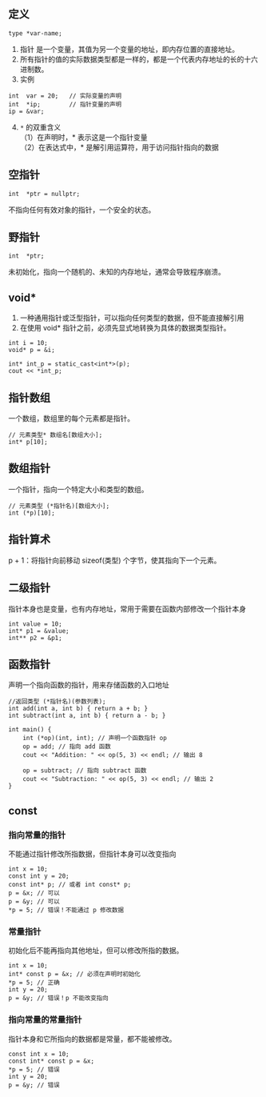 ## 定义
```
type *var-name;
```
1. 指针 是一个变量，其值为另一个变量的地址，即内存位置的直接地址。
2. 所有指针的值的实际数据类型都是一样的，都是一个代表内存地址的长的十六进制数。
3. 实例
```
int  var = 20;   // 实际变量的声明
int  *ip;        // 指针变量的声明
ip = &var; 
```
4. `*` 的双重含义\
（1）在声明时，* 表示这是一个指针变量\
（2）在表达式中，* 是解引用运算符，用于访问指针指向的数据
## 空指针
```
int  *ptr = nullptr;
```
不指向任何有效对象的指针，一个安全的状态。
## 野指针
```
int  *ptr;
```
未初始化，指向一个随机的、未知的内存地址，通常会导致程序崩溃。
## void*
1. 一种通用指针或泛型指针，可以指向任何类型的数据，但不能直接解引用
2. 在使用 void* 指针之前，必须先显式地转换为具体的数据类型指针。
```
int i = 10;
void* p = &i;

int* int_p = static_cast<int*>(p);
cout << *int_p;
```
## 指针数组
一个数组，数组里的每个元素都是指针。
```
// 元素类型* 数组名[数组大小];
int* p[10];
```
## 数组指针
一个指针，指向一个特定大小和类型的数组。
```
// 元素类型 (*指针名)[数组大小];
int (*p)[10];
```
## 指针算术
p + 1：将指针向前移动 sizeof(类型) 个字节，使其指向下一个元素。
## 二级指针
指针本身也是变量，也有内存地址，常用于需要在函数内部修改一个指针本身
```
int value = 10;
int* p1 = &value; 
int** p2 = &p1;
```
## 函数指针
声明一个指向函数的指针，用来存储函数的入口地址
```
//返回类型 (*指针名)(参数列表);
int add(int a, int b) { return a + b; }
int subtract(int a, int b) { return a - b; }

int main() {
    int (*op)(int, int); // 声明一个函数指针 op
    op = add; // 指向 add 函数
    cout << "Addition: " << op(5, 3) << endl; // 输出 8

    op = subtract; // 指向 subtract 函数
    cout << "Subtraction: " << op(5, 3) << endl; // 输出 2
}
```
## const
### 指向常量的指针
不能通过指针修改所指数据，但指针本身可以改变指向
```
int x = 10;
const int y = 20;
const int* p; // 或者 int const* p;
p = &x; // 可以
p = &y; // 可以
*p = 5; // 错误！不能通过 p 修改数据
```
### 常量指针
初始化后不能再指向其他地址，但可以修改所指的数据。
```
int x = 10;
int* const p = &x; // 必须在声明时初始化
*p = 5; // 正确
int y = 20;
p = &y; // 错误！p 不能改变指向
```
### 指向常量的常量指针
指针本身和它所指向的数据都是常量，都不能被修改。
```
const int x = 10;
const int* const p = &x;
*p = 5; // 错误
int y = 20;
p = &y; // 错误
```